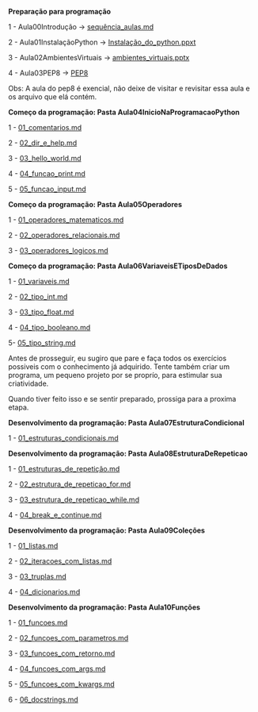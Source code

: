 **Preparação para programação**

1 - Aula00Introdução -> [sequência_aulas.md](https://github.com/Gabriel-Cavalcanti/Python_teoria/blob/main/Aula00Introducao/Sequ%C3%AAncia%20aulas.md)

2 - Aula01InstalaçãoPython -> [Instalação_do_python.ppxt](https://github.com/Gabriel-Cavalcanti/Python_teoria/tree/main/Aula01Instala%C3%A7%C3%A3oPython)

3 - Aula02AmbientesVirtuais -> [ambientes_virtuais.pptx](https://github.com/Gabriel-Cavalcanti/Python_teoria/tree/main/Aula02AmbientesVirtuais)

4 - Aula03PEP8 -> [PEP8](https://github.com/Gabriel-Cavalcanti/Python_teoria/tree/main/Aula03PEP8)

Obs: A aula do pep8 é exencial, não deixe de visitar e revisitar essa  aula e os arquivo que elá contém.

**Começo da programação: Pasta Aula04InicioNaProgramacaoPython**

1 - [01_comentarios.md](https://github.com/Gabriel-Cavalcanti/Python_teoria/blob/main/Aula04InicioNaProgramacaoPython/01_comentarios.md)

2 -  [02_dir_e_help.md](https://github.com/Gabriel-Cavalcanti/Python_teoria/blob/main/Aula04InicioNaProgramacaoPython/02_dir_e_help.md)

3 -  [03_hello_world.md](https://github.com/Gabriel-Cavalcanti/Python_teoria/blob/main/Aula04InicioNaProgramacaoPython/03_hello_world.md)

4 - [04_funcao_print.md](https://github.com/Gabriel-Cavalcanti/Python_teoria/blob/main/Aula04InicioNaProgramacaoPython/04_funcao_print.md)

5 - [05_funcao_input.md](https://github.com/Gabriel-Cavalcanti/Python_teoria/blob/main/Aula04InicioNaProgramacaoPython/05_funcao_input.md)

**Começo da programação: Pasta Aula05Operadores**

1 - [01_operadores_matematicos.md](https://github.com/Gabriel-Cavalcanti/Python_teoria/blob/main/Aula05Operadores/01_operadores_matematicos.md)

2 - [02_operadores_relacionais.md](https://github.com/Gabriel-Cavalcanti/Python_teoria/blob/main/Aula05Operadores/02_operadores_relacionais.md)

3 - [03_operadores_logicos.md](https://github.com/Gabriel-Cavalcanti/Python_teoria/blob/main/Aula05Operadores/03_operadores_logicos.md)


**Começo da programação: Pasta Aula06VariaveisETiposDeDados**

1 - [01_variaveis.md](https://github.com/Gabriel-Cavalcanti/Python_teoria/blob/main/Aula06VariaveisETiposDeDados/01_variaveis.md)

2 - [02_tipo_int.md](https://github.com/Gabriel-Cavalcanti/Python_teoria/blob/main/Aula06VariaveisETiposDeDados/02_tipo_int.md)

3 - [03_tipo_float.md](https://github.com/Gabriel-Cavalcanti/Python_teoria/blob/main/Aula06VariaveisETiposDeDados/03_tipo_float.md)

4 - [04_tipo_booleano.md](https://github.com/Gabriel-Cavalcanti/Python_teoria/blob/main/Aula06VariaveisETiposDeDados/04_tipo_booleano.md)

5- [05_tipo_string.md](https://github.com/Gabriel-Cavalcanti/Python_teoria/blob/main/Aula06VariaveisETiposDeDados/05_tipo_string.md)

Antes de prosseguir, eu sugiro que pare e faça todos os exercícios possiveis com o conhecimento já adquirido. Tente também criar um programa, um pequeno projeto por se
proprío, para estimular sua criatividade. 

Quando tiver feito isso e se sentir preparado, prossiga para a proxima etapa.

**Desenvolvimento da programação: Pasta Aula07EstruturaCondicional**

1 - [01_estruturas_condicionais.md](https://github.com/Gabriel-Cavalcanti/Python_teoria/blob/main/Aula07EstruturaCondicional/01_Estruturas_Condicionais.md)

**Desenvolvimento da programação: Pasta Aula08EstruturaDeRepeticao**

1 - [01_estruturas_de_repetição.md](https://github.com/Gabriel-Cavalcanti/Python_teoria/blob/main/Aula08EstruturasDeRepeticao/01_estrutura_de_repeticao.md)

2 - [02_estrutura_de_repeticao_for.md](https://github.com/Gabriel-Cavalcanti/Python_teoria/blob/main/Aula08EstruturasDeRepeticao/02_estrutura_de_repeticao_for.md)

3 - [03_estrutura_de_repeticao_while.md](https://github.com/Gabriel-Cavalcanti/Python_teoria/blob/main/Aula08EstruturasDeRepeticao/03_estrutura_de_repeticao_while.md)

4 - [04_break_e_continue.md](https://github.com/Gabriel-Cavalcanti/Python_teoria/blob/main/Aula08EstruturasDeRepeticao/04_break_e_continue.md)

**Desenvolvimento da programação: Pasta Aula09Coleções**

1 - [01_listas.md](https://github.com/Gabriel-Cavalcanti/Python_teoria/blob/main/Aula09Cole%C3%A7%C3%B5es/01_listas.md)

2 - [02_iteracoes_com_listas.md](https://github.com/Gabriel-Cavalcanti/Python_teoria/blob/main/Aula09Cole%C3%A7%C3%B5es/02_iteracoes_com_listas.md)

3 - [03_truplas.md](https://github.com/Gabriel-Cavalcanti/Python_teoria/blob/main/Aula09Cole%C3%A7%C3%B5es/03_truplas.md)

4 - [04_dicionarios.md](https://github.com/Gabriel-Cavalcanti/Python_teoria/blob/main/Aula09Cole%C3%A7%C3%B5es/04_dicionarios.md)

**Desenvolvimento da programação: Pasta Aula10Funções**

1 - [01_funcoes.md](https://github.com/Gabriel-Cavalcanti/Python_teoria/blob/main/Aula10Fun%C3%A7%C3%B5es/01_funcoes.md)

2 - [02_funcoes_com_parametros.md](https://github.com/Gabriel-Cavalcanti/Python_teoria/blob/main/Aula10Fun%C3%A7%C3%B5es/02_funcoes_com_parametros.md)

3 - [03_funcoes_com_retorno.md](https://github.com/Gabriel-Cavalcanti/Python_teoria/blob/main/Aula10Fun%C3%A7%C3%B5es/03_funcoes_com_retorno.md)

4 - [04_funcoes_com_args.md](https://github.com/Gabriel-Cavalcanti/Python_teoria/blob/main/Aula10Fun%C3%A7%C3%B5es/04_funcoes_com_args.md)

5 - [05_funcoes_com_kwargs.md](https://github.com/Gabriel-Cavalcanti/Python_teoria/blob/main/Aula10Fun%C3%A7%C3%B5es/05_funcoes_com_kwargs.md)

6 - [06_docstrings.md](https://github.com/Gabriel-Cavalcanti/Python_teoria/blob/main/Aula10Fun%C3%A7%C3%B5es/06_docstrings.md)

